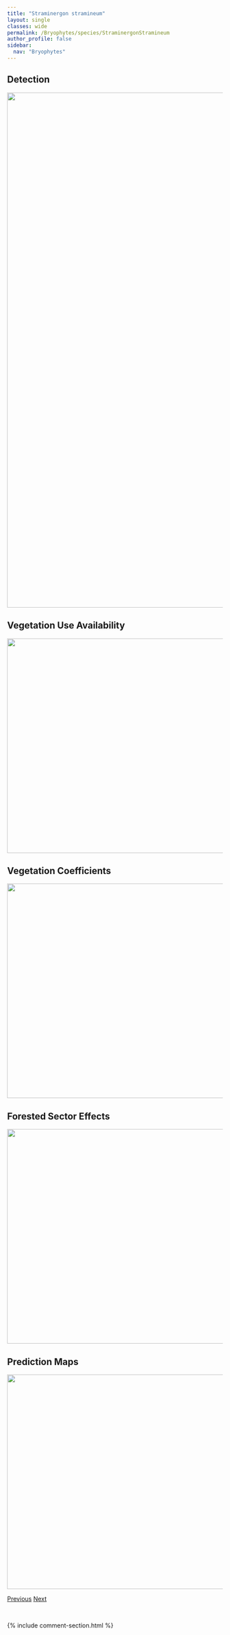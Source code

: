 ```yaml
---
title: "Straminergon stramineum"
layout: single
classes: wide
permalink: /Bryophytes/species/StraminergonStramineum
author_profile: false
sidebar:
  nav: "Bryophytes"
---
```


<h2>Detection</h2>

<a href="https://drive.google.com/uc?export=view&id=1D98Cy4dIXoOoXgrvQKZdAWL_JZx75wmU">
<img src="https://drive.google.com/uc?export=view&id=1D98Cy4dIXoOoXgrvQKZdAWL_JZx75wmU" height = "1200" width = "800">
</a>


<h2>Vegetation Use Availability</h2>

<a href="https://drive.google.com/uc?export=view&id=1uV5TVWsZxcdm5ohBCh6qZV_mFfgEZT6t">
<img src="https://drive.google.com/uc?export=view&id=1uV5TVWsZxcdm5ohBCh6qZV_mFfgEZT6t" height = "500" width = "1000">
</a>


<h2>Vegetation Coefficients</h2>

<a href="https://drive.google.com/uc?export=view&id=1Gus6P9ztk0mlUFTInEOUZIu40uAEaGOH">
<img src="https://drive.google.com/uc?export=view&id=1Gus6P9ztk0mlUFTInEOUZIu40uAEaGOH" height = "500" width = "1000">
</a>


<h2>Forested Sector Effects</h2>

<a href="https://drive.google.com/uc?export=view&id=1hkE0b5rqB4oqp2UET3r1angzxlL-E6SA">
<img src="https://drive.google.com/uc?export=view&id=1hkE0b5rqB4oqp2UET3r1angzxlL-E6SA" height = "500" width = "1000">
</a>


<h2>Prediction Maps</h2>

<a href="https://drive.google.com/uc?export=view&id=1gPSSfwiQyrJuTDyiZXWeSuj3c_K3dFXi">
<img src="https://drive.google.com/uc?export=view&id=1gPSSfwiQyrJuTDyiZXWeSuj3c_K3dFXi" height = "500" width = "1000">
</a>


<a href="/DevelopmentWebsite/Bryophytes/species/SplachnumSphaericum" class="pagination--pager" title="Splachnum sphaericum">Previous</a> <a href="/DevelopmentWebsite/Bryophytes/species/SyntrichiaNorvegicaRuralis" class="pagination--pager" title="Syntrichia norvegica/ruralis">Next</a>

<p>&nbsp;</p>

{% include comment-section.html %}
